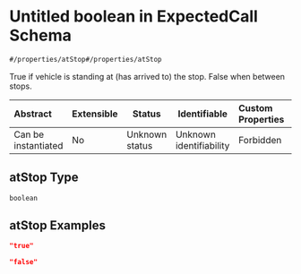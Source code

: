 # Untitled boolean in ExpectedCall Schema

```txt
#/properties/atStop#/properties/atStop
```

True if vehicle is standing at (has arrived to) the stop. False when between stops.


| Abstract            | Extensible | Status         | Identifiable            | Custom Properties | Additional Properties | Access Restrictions | Defined In                                                                                             |
| :------------------ | ---------- | -------------- | ----------------------- | :---------------- | --------------------- | ------------------- | ------------------------------------------------------------------------------------------------------ |
| Can be instantiated | No         | Unknown status | Unknown identifiability | Forbidden         | Allowed               | none                | [expected-call.json\*](../../schema/operational-information/expected-call.json "open original schema") |

## atStop Type

`boolean`

## atStop Examples

```json
"true"
```

```json
"false"
```
